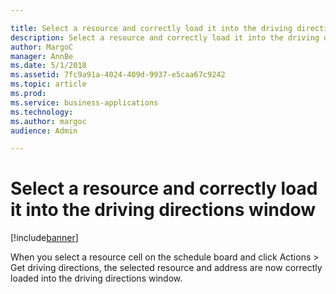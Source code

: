 ```yaml
---

title: Select a resource and correctly load it into the driving directions window
description: Select a resource and correctly load it into the driving directions window
author: MargoC
manager: AnnBe
ms.date: 5/1/2018
ms.assetid: 7fc9a91a-4024-409d-9937-e5caa67c9242
ms.topic: article
ms.prod: 
ms.service: business-applications
ms.technology: 
ms.author: margoc
audience: Admin

---
```

#  Select a resource and correctly load it into the driving directions window




[!include[banner](../../../../includes/banner.md)]

When you select a resource cell on the schedule board and click Actions \> Get
driving directions, the selected resource and address are now correctly loaded
into the driving directions window.
